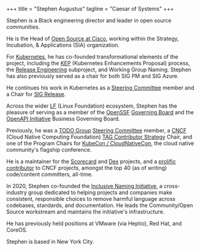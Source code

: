 +++
title = "Stephen Augustus"
tagline = "Caesar of Systems"
+++

Stephen is a Black engineering director and leader in open source communities.

He is the Head of [Open Source at Cisco][cisco-open-source], working within the
Strategy, Incubation, & Applications (SIA) organization.

For [Kubernetes][kubernetes], he has co-founded transformational elements of
the project, including the [KEP][enhancements] (Kubernetes Enhancements
Proposal) process, the [Release Engineering][releng] subproject, and Working
Group Naming. Stephen has also previously served as a chair for both SIG PM and
SIG Azure.

He continues his work in Kubernetes as a [Steering Committee][k8s-steering]
member and a Chair for [SIG Release][sig-release].

Across the wider [LF][lf] (Linux Foundation) ecosystem, Stephen has the
pleasure of serving as a member of the [OpenSSF][openssf]
[Governing Board][openssf-gb] and the [OpenAPI Initiative][oapi-initiative]
Business Governing Board.

Previously, he was a [TODO Group][todo-group] [Steering Committee][todo-steering]
member, a [CNCF][cncf] (Cloud Native Computing Foundation)
[TAG Contributor Strategy][contrib-strat] Chair, and one of the Program Chairs
for [KubeCon / CloudNativeCon][kubecon], the cloud native community's flagship
conference.

He is a maintainer for the [Scorecard][scorecard] and [Dex][dex] projects, and
a [prolific contributor][devstats] to CNCF projects, amongst the top 40
(as of writing) code/content committers, all-time.

In 2020, Stephen co-founded the [Inclusive Naming Initiative][ini], a
cross-industry group dedicated to helping projects and companies make
consistent, responsible choices to remove harmful language across codebases,
standards, and documentation. He leads the Community/Open Source workstream
and maintains the initiative's infrastructure.

He has previously held positions at VMware (via Heptio), Red Hat, and CoreOS.

Stephen is based in New York City.

<!-- FIXME:
This is a low-effort way to do link verification for Mastodon.

Consider rolling this into the partials for the theme:
https://github.com/escalate/hugo-split-theme/blob/master/layouts/partials/links.html
-->
<a rel="me" href="https://hachyderm.io/@justaugustus"></a>

[cisco-open-source]: https://opensource.cisco.com/
[cncf]: https://www.cncf.io/
[contrib-strat]: https://github.com/cncf/tag-contributor-strategy
[devstats]: https://all.devstats.cncf.io/d/22/prs-authors-table?orgId=1
[dex]: https://github.com/dexidp/dex
[enhancements]: https://git.k8s.io/enhancements
[ini]: https://inclusivenaming.org/
[k8s-steering]: https://git.k8s.io/steering
[kubecon]: https://kubecon.io
[kubernetes]: https://kubernetes.io/
[lf]: https://linuxfoundation.org/
[openssf]: https://openssf.org/
[openssf-gb]: https://openssf.org/about/board/
[oapi-initiative]: https://www.openapis.org/
[releng]: https://git.k8s.io/community/sig-release#release-engineering
[scorecard]: https://github.com/ossf/scorecard
[sig-release]: https://git.k8s.io/community/sig-release
[todo-group]: https://todogroup.org/#
[todo-steering]: https://github.com/todogroup/governance
